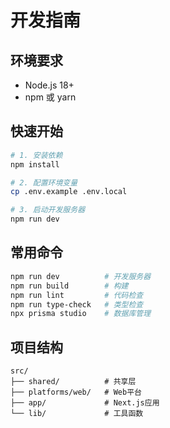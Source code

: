 # 开发指南

## 环境要求
- Node.js 18+
- npm 或 yarn

## 快速开始

```bash
# 1. 安装依赖
npm install

# 2. 配置环境变量
cp .env.example .env.local

# 3. 启动开发服务器
npm run dev
```

## 常用命令

```bash
npm run dev          # 开发服务器
npm run build        # 构建
npm run lint         # 代码检查
npm run type-check   # 类型检查
npx prisma studio    # 数据库管理
```

## 项目结构
```
src/
├── shared/          # 共享层
├── platforms/web/   # Web平台
├── app/             # Next.js应用
└── lib/             # 工具函数
```